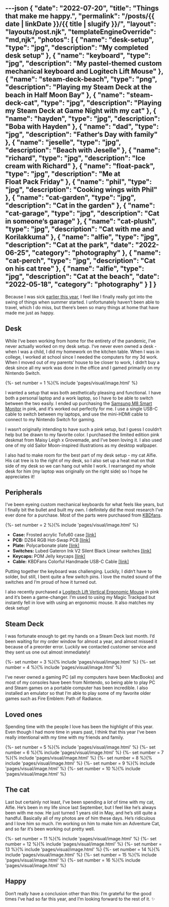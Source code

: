 ---json
{
	"date": "2022-07-20",
	"title": "Things that make me happy.",
	"permalink": "/posts/{{ date | linkDate }}/{{ title | slugify }}/",
	"layout": "layouts/post.njk",
	"templateEngineOverride": "md,njk",
	"photos": [
		{
			"name": "desk-setup",
			"type": "jpg",
			"description": "My completed desk setup"
		},
		{
			"name": "keyboard",
			"type": "jpg",
			"description": "My pastel-themed custom mechanical keyboard and Logitech Lift Mouse"
		},
		{
			"name": "steam-deck-beach",
			"type": "png",
			"description": "Playing my Steam Deck at the beach in Half Moon Bay"
		},
		{
			"name": "steam-deck-cat",
			"type": "jpg",
			"description": "Playing my Steam Deck at Game Night with my cat"
		},
		{
			"name": "hayden",
			"type": "jpg",
			"description": "Boba with Hayden"
		},
		{
			"name": "dad",
			"type": "jpg",
			"description": "Father‘s Day with family"
		},
		{
			"name": "jeselle",
			"type": "jpg",
			"description": "Beach with Jeselle"
		},
		{
			"name": "richard",
			"type": "jpg",
			"description": "Ice cream with Richard"
		},
		{
			"name": "float-pack",
			"type": "jpg",
			"description": "Me at Float Pack Friday"
		},
		{
			"name": "phil",
			"type": "jpg",
			"description": "Cooking wings with Phil"
		},
		{
			"name": "cat-garden",
			"type": "jpg",
			"description": "Cat in the garden"
		},
		{
			"name": "cat-garage",
			"type": "jpg",
			"description": "Cat in someone‘s garage"
		},
		{
			"name": "cat-plush",
			"type": "jpg",
			"description": "Cat with me and Korilakkuma"
		},
		{
			"name": "alfie",
			"type": "jpg",
			"description": "Cat at the park",
			"date": "2022-06-25",
			"category": "photography"
		},
		{
			"name": "cat-perch",
			"type": "jpg",
			"description": "Cat on his cat tree"
		},
		{
			"name": "alfie",
			"type": "jpg",
			"description": "Cat at the beach",
			"date": "2022-05-18",
			"category": "photography"
		}
	]
}
---

Because I was sick [earlier this year](/posts/2022/03/18/brain-fog/), I feel like I finally really got into the swing of things when summer started. I unfortunately haven‘t been able to travel, which I do miss, but there‘s been so many things at home that have made me just as happy.

## Desk

While I‘ve been working from home for the entirety of the pandemic, I‘ve never actually worked on my desk setup. I‘ve never even owned a desk - when I was a child, I did my homework on the kitchen table. When I was in college, I worked at school since I needed the computers for my 3d work. When I moved out of my parents‘ house to be closer to work, I didn‘t buy a desk since all my work was done in the office and I gamed primarily on my Nintendo Switch.

{%- set number = 1 %}{% include 'pages/visual/image.html' %}

I wanted a setup that was both aesthetically pleasing and functional. I have both a personal laptop and a work laptop, so I have to be able to switch between the two easily. I ended up purchasing the [Samsung M8 Smart Monitor](https://www.samsung.com/us/computing/monitors/smart-monitors/32-m8-4k-smart-monitor-and-streaming-tv-pink-ls32bm80punxgo/) in pink, and it‘s worked out perfectly for me. I use a single USB-C cable to switch between my laptops, and use the mini-HDMI cable to connect to my Nintendo Switch for gaming.

I wasn‘t originally intending to have such a pink setup, but I guess I couldn‘t help but be drawn to my favorite color. I purchased the limited edition pink deskmat from Maisy Leigh x Grovemade, and I‘ve been loving it. I also used one of my old Sailor Moon-inspired illustrations as my desktop wallpaper.

I also had to make room for the best part of my desk setup - my cat Alfie. His cat tree is to the right of my desk, so I also set up a heat mat on that side of my desk so we can hang out while I work. I rearranged my whole desk for him (my laptop was originally on the right side) so I hope he appreciates it!

## Peripherals

I‘ve been eyeing custom mechanical keyboards for what feels like years, but I finally bit the bullet and built my own. I definitely did the most research I‘ve ever done for a purchase. Most of the parts were purchased from [KBDfans](https://kbdfans.com).

{%- set number = 2 %}{% include 'pages/visual/image.html' %}

- **Case:** Frosted acrylic Tofu60 case [[link]](https://kbdfans.com/collections/tofu60/products/tofu-acrylic-frosted-60-case)
- **PCB:** DZ64 RGB Hot-Swap PCB [[link]](https://kbdfans.com/products/dz64-rgb-hot-swap-pcb)
- **Plate:** Polycarbonate plate [[link]](https://kbdfans.com/collections/plate/products/60-pc-material-plate?variant=21206992584762)
- **Switches:** Lubed Gateron Ink V2 Silent Black Linear switches [[link]](https://kbdfans.com/products/gateron-ink-v2-silent-black-linear-switches)
- **Keycaps:** POM Jelly keycaps [[link]](https://flashquark.com/product/pom-jelly-rainbow-keycaps-108-keycap-set/)
- **Cable:** KBDFans Colorful Handmade USB-C Cable [[link]](https://kbdfans.com/products/kbdfans-handmade-custom-mechanical-keyboard-usb-c-cable-2)

Putting together the keyboard was challenging. Luckily, I didn‘t have to solder, but still, I bent quite a few switch pins. I love the muted sound of the switches and I‘m proud of how it turned out.

I also recently purchased a [Logitech Lift Vertical Ergonomic Mouse](https://www.logitech.com/en-us/products/mice/lift-vertical-ergonomic-mouse.html) in pink and it‘s been a game-changer. I‘m used to using my Magic Trackpad but instantly fell in love with using an ergonomic mouse. It also matches my desk setup!

## Steam Deck

I was fortunate enough to get my hands on a Steam Deck last month. I‘d been waiting for my order window for almost a year, and almost missed it because of a preorder error. Luckily we contacted customer service and they sent us one out almost immediately!

<div class="row-double">
{%- set number = 3 %}{% include 'pages/visual/image.html' %}
{%- set number = 4 %}{% include 'pages/visual/image.html' %}
</div>

I‘ve never owned a gaming PC (all my computers have been MacBooks) and most of my consoles have been from Nintendo, so being able to play PC and Steam games on a portable computer has been incredible. I also installed an emulator so that I‘m able to play some of my favorite older games such as Fire Emblem: Path of Radiance.

## Loved ones

Spending time with the people I love has been the highlight of this year. Even though I had more time in years past, I think that this year I‘ve been really intentional with my time with my friends and family.

<div class="row-triple">
{%- set number = 5 %}{% include 'pages/visual/image.html' %}
{%- set number = 6 %}{% include 'pages/visual/image.html' %}
{%- set number = 7 %}{% include 'pages/visual/image.html' %}
{%- set number = 8 %}{% include 'pages/visual/image.html' %}
{%- set number = 9 %}{% include 'pages/visual/image.html' %}
{%- set number = 10 %}{% include 'pages/visual/image.html' %}
</div>

## The cat

Last but certainly not least, I‘ve been spending a *lot* of time with my cat, Alfie. He‘s been in my life since last September, but I feel like he‘s always been with me now. He just turned 1 years old in May, and he‘s still quite a handful. Basically all of my photos are of him these days. He‘s ridiculous and I love him so much. I‘m working on him to make him an Adventure Cat, and so far it‘s been working out pretty well.

<div class="row-triple">
{%- set number = 11 %}{% include 'pages/visual/image.html' %}
{%- set number = 12 %}{% include 'pages/visual/image.html' %}
{%- set number = 13 %}{% include 'pages/visual/image.html' %}
{%- set number = 14 %}{% include 'pages/visual/image.html' %}
{%- set number = 15 %}{% include 'pages/visual/image.html' %}
{%- set number = 16 %}{% include 'pages/visual/image.html' %}
</div>

## Happy

Don‘t really have a conclusion other than this: I‘m grateful for the good times I‘ve had so far this year, and I‘m looking forward to the rest of it. ✨